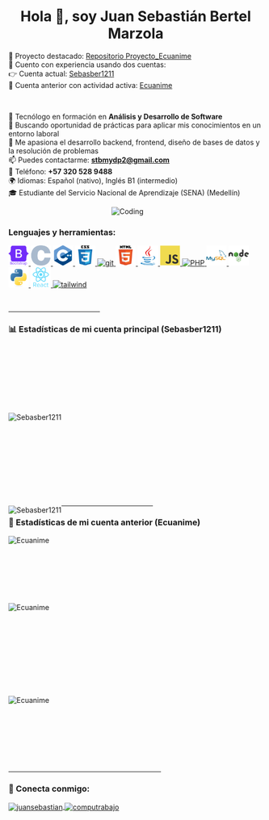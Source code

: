 <h1 align="center">Hola 👋, soy Juan Sebastián Bertel Marzola</h1>

🚀 Proyecto destacado: <a href="https://github.com/Ecuanime/Proyecto_Ecuanime" target="_blank">Repositorio Proyecto_Ecuanime</a>  
📁 Cuento con experiencia usando dos cuentas:  
👉 Cuenta actual: <a href="https://github.com/Sebasber1211" target="_blank">Sebasber1211</a>  
📂 Cuenta anterior con actividad activa: <a href="https://github.com/Ecuanime" target="_blank">Ecuanime</a>  

<p align="left"> <a href="https://twitter.com/" target="blank"><img src="https://img.shields.io/twitter/follow/?logo=twitter&style=for-the-badge" alt="" /></a> </p>

🌱 Tecnólogo en formación en **Análisis y Desarrollo de Software**  
🎯 Buscando oportunidad de prácticas para aplicar mis conocimientos en un entorno laboral  
💬 Me apasiona el desarrollo backend, frontend, diseño de bases de datos y la resolución de problemas  
📫 Puedes contactarme: **stbmydp2@gmail.com**  
📱 Teléfono: **+57 320 528 9488**  
🌍 Idiomas: Español (nativo), Inglés B1 (intermedio)  
🎓 Estudiante del Servicio Nacional de Aprendizaje (SENA) (Medellín)

<img align="right" alt="Coding" width="300" src="https://i.pinimg.com/originals/81/17/8b/81178b47a8598f0c81c4799f2cdd4057.gif">

<br>
<h3 align="left">Lenguajes y herramientas:</h3>
<p align="left">
  <a href="https://getbootstrap.com" target="_blank" rel="noreferrer">
    <img src="https://raw.githubusercontent.com/devicons/devicon/master/icons/bootstrap/bootstrap-plain-wordmark.svg" alt="bootstrap" width="40" height="40"/>
  </a>
  <a href="https://www.cprogramming.com/" target="_blank" rel="noreferrer">
    <img src="https://raw.githubusercontent.com/devicons/devicon/master/icons/c/c-original.svg" alt="c" width="40" height="40"/>
  </a>
  <a href="https://www.w3schools.com/cpp/" target="_blank" rel="noreferrer">
    <img src="https://raw.githubusercontent.com/devicons/devicon/master/icons/cplusplus/cplusplus-original.svg" alt="cplusplus" width="40" height="40"/>
  </a>
  <a href="https://www.w3schools.com/css/" target="_blank" rel="noreferrer">
    <img src="https://raw.githubusercontent.com/devicons/devicon/master/icons/css3/css3-original-wordmark.svg" alt="css3" width="40" height="40"/>
  </a>
  <a href="https://git-scm.com/" target="_blank" rel="noreferrer">
    <img src="https://www.vectorlogo.zone/logos/git-scm/git-scm-icon.svg" alt="git" width="40" height="40"/>
  </a>
  <a href="https://www.w3.org/html/" target="_blank" rel="noreferrer">
    <img src="https://raw.githubusercontent.com/devicons/devicon/master/icons/html5/html5-original-wordmark.svg" alt="html5" width="40" height="40"/>
  </a>
  <a href="https://www.java.com" target="_blank" rel="noreferrer">
    <img src="https://raw.githubusercontent.com/devicons/devicon/master/icons/java/java-original.svg" alt="java" width="40" height="40"/>
  </a>
  <a href="https://developer.mozilla.org/en-US/docs/Web/JavaScript" target="_blank" rel="noreferrer">
    <img src="https://raw.githubusercontent.com/devicons/devicon/master/icons/javascript/javascript-original.svg" alt="javascript" width="40" height="40"/>
  </a>
  <a href="https://upload.wikimedia.org/wikipedia/commons/thumb/2/27/PHP-logo.svg/1200px-PHP-logo.svg.png" target="_blank" rel="noreferrer">
    <img src="https://i.postimg.cc/DyNCTHY4/PHP-logo-svg.png" alt="PHP" width="40" height="40"/>
  </a>
  <a href="https://www.mysql.com/" target="_blank" rel="noreferrer">
    <img src="https://raw.githubusercontent.com/devicons/devicon/master/icons/mysql/mysql-original-wordmark.svg" alt="mysql" width="40" height="40"/>
  </a>
  <a href="https://nodejs.org" target="_blank" rel="noreferrer">
    <img src="https://raw.githubusercontent.com/devicons/devicon/master/icons/nodejs/nodejs-original-wordmark.svg" alt="nodejs" width="40" height="40"/>
  </a>
  <a href="https://www.python.org" target="_blank" rel="noreferrer">
    <img src="https://raw.githubusercontent.com/devicons/devicon/master/icons/python/python-original.svg" alt="python" width="40" height="40"/>
  </a>
  <a href="https://reactjs.org/" target="_blank" rel="noreferrer">
    <img src="https://raw.githubusercontent.com/devicons/devicon/master/icons/react/react-original-wordmark.svg" alt="react" width="40" height="40"/>
  </a>
  <a href="https://tailwindcss.com/" target="_blank" rel="noreferrer">
    <img src="https://www.vectorlogo.zone/logos/tailwindcss/tailwindcss-icon.svg" alt="tailwind" width="40" height="40"/>
  </a>
</p>

<br>
<hr width="36%" >

<h3>📊 Estadísticas de mi cuenta principal (Sebasber1211)</h3>


<br><br><br><br><br><br><br>
<p><img align="left" src="https://github-readme-stats.vercel.app/api?username=Sebasber1211&show_icons=true&theme=dark&locale=es" alt="Sebasber1211" /></p>

<br><br><br><br><br><br><br><br><br><br>
<p><img align="left" src="https://github-readme-streak-stats.herokuapp.com/?user=Sebasber1211&theme=dark&date_format=M%20j%5B%2C%20Y%5D&mode=weekly" alt="Sebasber1211" /></p>

<hr width="36%" >

<h3>📁 Estadísticas de mi cuenta anterior (Ecuanime)</h3>

<p><img align="left" src="https://github-readme-stats.vercel.app/api/top-langs?username=Ecuanime&show_icons=true&theme=dark&locale=es&layout=compact" alt="Ecuanime" /></p>

<br><br><br><br><br><br><br>
<p><img align="left" src="https://github-readme-stats.vercel.app/api?username=Ecuanime&show_icons=true&theme=dark&locale=es" alt="Ecuanime" /></p>

<br><br><br><br><br><br><br><br><br><br>
<p><img align="left" src="https://github-readme-streak-stats.herokuapp.com/?user=Ecuanime&theme=dark&date_format=M%20j%5B%2C%20Y%5D&mode=weekly" alt="Ecuanime" /></p>

<br><br><br><br><br><br><br><br>

<hr width="60%" >
<h3 align="left">🔗 Conecta conmigo:</h3>
<p align="left">
  <a href="https://www.linkedin.com/in/juan-sebasti%C3%A1n-bertel-marzola-8107a3339/" target="_blank">
    <img align="center" src="https://raw.githubusercontent.com/rahuldkjain/github-profile-readme-generator/master/src/images/icons/Social/linked-in-alt.svg" alt="juansebastian" height="30" width="40" />
  </a>
  <a href="https://candidato.co.computrabajo.com/candidate/cv/edit/" target="_blank">
    <img align="center" src="https://cdn-icons-png.flaticon.com/512/5968/5968992.png" alt="computrabajo" height="30" width="40" />
  </a>
</p>
